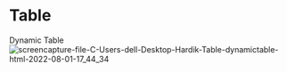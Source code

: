 # Table
Dynamic Table
![screencapture-file-C-Users-dell-Desktop-Hardik-Table-dynamictable-html-2022-08-01-17_44_34](https://user-images.githubusercontent.com/109802205/182150184-8358a334-88f6-4c00-9d49-7f1aa85a247d.png)
